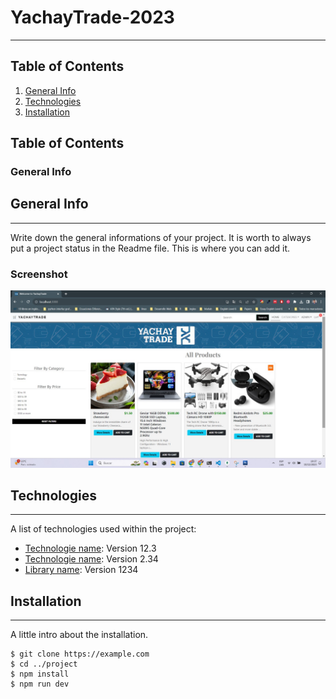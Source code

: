 # YachayTrade-2023

***

## Table of Contents
1. [General Info](#general-info)
2. [Technologies](#technologies)
3. [Installation](#installation)

## Table of Contents
<a name="general-info"></a>
### General Info


## General Info
***
Write down the general informations of your project. It is worth to always put a project status in the Readme file. This is where you can add it. 
### Screenshot
![Image text](/example.jpeg)


## Technologies
***
A list of technologies used within the project:
* [Technologie name](https://example.com): Version 12.3 
* [Technologie name](https://example.com): Version 2.34
* [Library name](https://example.com): Version 1234

## Installation
***
A little intro about the installation. 
```
$ git clone https://example.com
$ cd ../project
$ npm install
$ npm run dev
```

